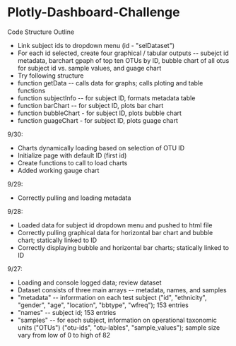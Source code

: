 # Plotly-Dashboard-Challenge


Code Structure Outline
- Link subject ids to dropdown menu (id - "selDataset")
- For each id selected, create four graphical / tabular outputs -- subejct id metadata, barchart gpaph of top ten OTUs by ID, bubble chart of all otus for subject id vs. sample values, and guage chart
- Try following structure
- function getData -- calls data for graphs; calls ploting and table functions
- function subjectInfo -- for subject ID, formats metadata table
- function barChart -- for subject ID, plots bar chart
- function bubbleChart - for subject ID, plots bubble chart
- function guageChart - for subject ID, plots guage chart


9/30:
- Charts dynamically loading based on selection of OTU ID
- Initialize page with default ID (first id)
- Create functions to call to load charts
- Added working gauge chart

9/29:
- Correctly pulling and loading metadata

9/28:
- Loaded data for subject id dropdown menu and pushed to html file
- Correctly pulling graphical data for horizontal bar chart and bubble chart; statically linked to ID
- Correctly displaying bubble and horizontal bar charts; statically linked to ID

9/27:
- Loading and console logged data; review dataset
- Dataset consists of three main arrays -- metadata, names, and samples
- "metadata" -- inforrmation on each test subject ("id", "ethnicity", "gender", "age", "location", "bbtype", "wfreq"); 153 entries
- "names" -- subject id; 153 entries
- "samples" -- for each subject, information on operational taxonomic units ("OTUs") ("otu-ids", "otu-lables", "sample_values"); sample size vary from low of 0 to high of 82

